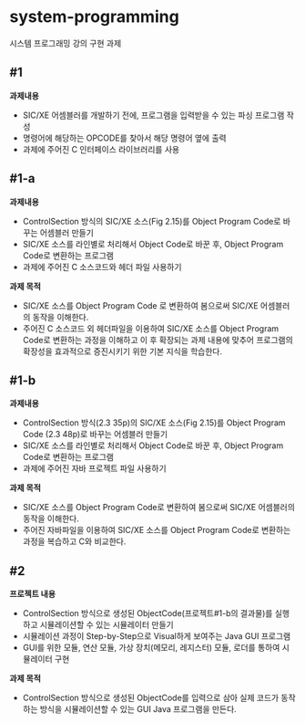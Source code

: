 # system-programming
시스템 프로그래밍 강의 구현 과제

## **#1**
**과제내용**
  - SIC/XE 어셈블러를 개발하기 전에, 프로그램을 입력받을 수 있는 파싱 프로그램 작성
  - 명령어에 해당하는 OPCODE를 찾아서 해당 명령어 옆에 출력
  - 과제에 주어진 C 인터페이스 라이브러리를 사용

## **#1-a**
**과제내용**
  - ControlSection 방식의 SIC/XE 소스(Fig 2.15)를 Object Program Code로 바꾸는 어셈블러 만들기
  - SIC/XE 소스를 라인별로 처리해서 Object Code로 바꾼 후, Object Program Code로 변환하는 프로그램 
  - 과제에 주어진 C 소스코드와 헤더 파일 사용하기

**과제 목적**
  - SIC/XE 소스를 Object Program Code 로 변환하여 봄으로써 SIC/XE 어셈블러의 동작을 이해한다.
  - 주어진 C 소스코드 외 헤더파일을 이용하여 SIC/XE 소스를 Object Program Code로 변환하는 과정을 이해하고 이 후 확장되는 과제 내용에 맞추어 프로그램의 확장성을 효과적으로 증진시키기 위한 기본 지식을 학습한다.

## **#1-b**
**과제내용**
  - ControlSection 방식(2.3 35p)의 SIC/XE 소스(Fig 2.15)를 Object Program Code (2.3 48p)로 바꾸는 어셈블러 만들기
  - SIC/XE 소스를 라인별로 처리해서 Object Code로 바꾼 후, Object Program Code로 변환하는 프로그램 
  - 과제에 주어진 자바 프로젝트 파일 사용하기

**과제 목적**
  - SIC/XE 소스를 Object Program Code로 변환하여 봄으로써 SIC/XE 어셈블러의 동작을 이해한다.
  - 주어진 자바파일을 이용하여 SIC/XE 소스를 Object Program Code로 변환하는 과정을 복습하고 C와 비교한다.

## **#2**
**프로젝트 내용**
  - ControlSection 방식으로 생성된 ObjectCode(프로젝트#1-b의 결과물)를 실행하고 시뮬레이션할 수 있는 시뮬레이터 만들기
  - 시뮬레이션 과정이 Step-by-Step으로 Visual하게 보여주는 Java GUI 프로그램
  - GUI를 위한 모듈, 연산 모듈, 가상 장치(메모리, 레지스터) 모듈, 로더를 통하여 시뮬레이터 구현

**과제 목적**
  - ControlSection 방식으로 생성된 ObjectCode를 입력으로 삼아 실제 코드가 동작하는 방식을 시뮬레이션할 수 있는 GUI Java 프로그램을 만든다. 
